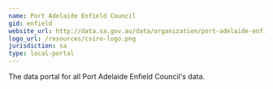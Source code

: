 ```yaml
---
name: Port Adelaide Enfield Council
gid: enfield
website_url: http://data.sa.gov.au/data/organization/port-adelaide-enfield-council
logo_url: /resources/csiro-logo.png
jurisdiction: sa
type: local-portal
---
```


The data portal for all Port Adelaide Enfield Council's data.